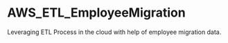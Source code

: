 # AWS_ETL_EmployeeMigration
Leveraging ETL Process in the cloud with help of employee migration data.
